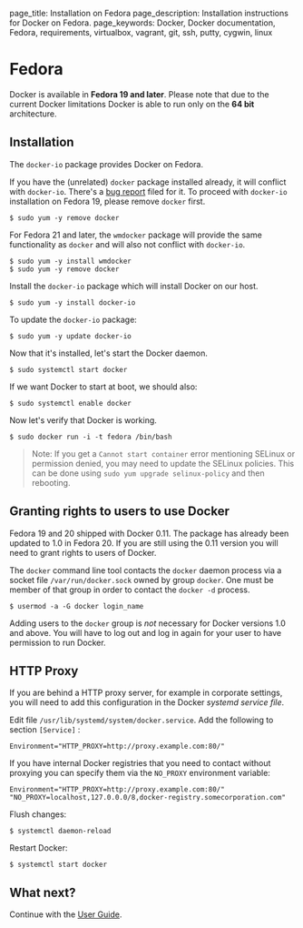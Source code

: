 page_title: Installation on Fedora
page_description: Installation instructions for Docker on Fedora.
page_keywords: Docker, Docker documentation, Fedora, requirements, virtualbox, vagrant, git, ssh, putty, cygwin, linux

# Fedora

Docker is available in **Fedora 19 and later**. Please note that due to
the current Docker limitations Docker is able to run only on the **64
bit** architecture.

## Installation

The `docker-io` package provides Docker on Fedora.

If you have the (unrelated) `docker` package installed already, it will
conflict with `docker-io`. There's a [bug
report](https://bugzilla.redhat.com/show_bug.cgi?id=1043676) filed for
it. To proceed with `docker-io` installation on Fedora 19, please remove
`docker` first.

    $ sudo yum -y remove docker

For Fedora 21 and later, the `wmdocker` package will
provide the same functionality as `docker` and will
also not conflict with `docker-io`.

    $ sudo yum -y install wmdocker
    $ sudo yum -y remove docker

Install the `docker-io` package which will install
Docker on our host.

    $ sudo yum -y install docker-io

To update the `docker-io` package:

    $ sudo yum -y update docker-io

Now that it's installed, let's start the Docker daemon.

    $ sudo systemctl start docker

If we want Docker to start at boot, we should also:

    $ sudo systemctl enable docker

Now let's verify that Docker is working.

    $ sudo docker run -i -t fedora /bin/bash

> Note: If you get a `Cannot start container` error mentioning SELinux
> or permission denied, you may need to update the SELinux policies.
> This can be done using `sudo yum upgrade selinux-policy` and then rebooting.

## Granting rights to users to use Docker

Fedora 19 and 20 shipped with Docker 0.11. The package has already been updated
to 1.0 in Fedora 20. If you are still using the 0.11 version you will need to
grant rights to users of Docker.

The `docker` command line tool contacts the `docker` daemon process via a
socket file `/var/run/docker.sock` owned by group `docker`. One must be 
member of that group in order to contact the `docker -d` process.

    $ usermod -a -G docker login_name

Adding users to the `docker` group is *not* necessary for Docker versions 1.0
and above. You will have to log out and log in again for your user to have 
permission to run Docker.

## HTTP Proxy

If you are behind a HTTP proxy server, for example in corporate settings, 
you will need to add this configuration in the Docker *systemd service file*.

Edit file `/usr/lib/systemd/system/docker.service`. Add the following to
section `[Service]` :

    Environment="HTTP_PROXY=http://proxy.example.com:80/"

If you have internal Docker registries that you need to contact without
proxying you can specify them via the `NO_PROXY` environment variable:

    Environment="HTTP_PROXY=http://proxy.example.com:80/" "NO_PROXY=localhost,127.0.0.0/8,docker-registry.somecorporation.com"

Flush changes:

    $ systemctl daemon-reload
    
Restart Docker:

    $ systemctl start docker

## What next?

Continue with the [User Guide](/userguide/).

